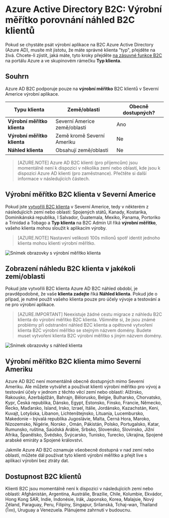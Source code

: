 <properties
    pageTitle="Azure Active Directory B2C: Výrobní měřítko porovnání náhled B2C klientů | Microsoft Azure"
    description="Téma typy Azure Active Directory B2C klientů"
    services="active-directory-b2c"
    documentationCenter=""
    authors="swkrish"
    manager="mbaldwin"
    editor="bryanla"/>

<tags
    ms.service="active-directory-b2c"
    ms.workload="identity"
    ms.tgt_pltfrm="na"
    ms.devlang="na"
    ms.topic="article"
    ms.date="08/30/2016"
    ms.author="swkrish"/>

# <a name="azure-active-directory-b2c-production-scale-vs-preview-b2c-tenants"></a>Azure Active Directory B2C: Výrobní měřítko porovnání náhled B2C klientů

Pokud se chystáte psát výrobní aplikace na B2C Azure Active Directory (Azure AD), musíte mít jistotu, že máte správné klienta "typ", přejděte na živá. Chcete-li zjistit, jaká máte, tyto kroky přejděte [na zásuvné funkce B2C](active-directory-b2c-app-registration.md#navigate-to-the-b2c-features-blade) na portálu Azure a ve skupinovém rámečku **Typ klienta**.

## <a name="summary"></a>Souhrn

Azure AD B2C podporuje pouze na **výrobní měřítko** B2C klientů v Severní Americe výrobní aplikace.

| Typu klienta | Země/oblasti | Obecně dostupných? |
| ----------- | -------------- | --------------------- |
| **Výrobní měřítko klienta** | Severní Americe země/oblasti | Ano |
| **Výrobní měřítko klienta** | Země kromě Severní Ameriku | Ne |
| **Náhled klienta** | Obsahují země/oblasti | Ne |

> [AZURE.NOTE]
Azure AD B2C klienti (pro příjemcům) jsou momentálně není k dispozici v několika zemí nebo oblastí, kde jsou k dispozici Azure AD klienti (pro zaměstnance). Přečtěte si další informace v následujících částech.

## <a name="production-scale-b2c-tenant-in-north-america"></a>Výrobní měřítko B2C klienta v Severní Americe

Pokud jste [vytvořili B2C klienta](active-directory-b2c-get-started.md) v Severní Americe, tedy v některém z následujících zemí nebo oblastí: Spojených států, Kanady, Kostarika, Dominikánská republika, l Salvador, Guatemala, Mexiko, Panama, Portoriko a Trinidad a Tobago a **Typ klienta** na B2C Admin UI říká **výrobní měřítko**, vašeho klienta mohou sloužit k aplikacím výroby.

> [AZURE.NOTE]
Nastavení velikosti 100s milionů spotř identit jednoho klienta mohou klienti výrobní měřítko.

![Snímek obrazovky s výrobní měřítko klienta](./media/active-directory-b2c-reference-tenant-type/production-scale-b2c-tenant.png)

## <a name="preview-b2c-tenant-in-any-countryregion"></a>Zobrazení náhledu B2C klienta v jakékoli zemi/oblasti

Pokud jste vytvořili B2C klienta Azure AD B2C náhled období, je pravděpodobné, že vaše **klienta zadejte** říká **Náhled klienta**. Pokud jde o případ, je nutné použít vašeho klienta pouze pro účely vývoje a testování a ne pro výrobní aplikace.

> [AZURE.IMPORTANT]
Neexistuje žádné cestu migrace z náhledu B2C klienta do výrobní měřítko B2C klienta. Všimněte si, že jsou známé problémy při odstranění náhled B2C klienta a opětovné vytvoření klienta B2C výrobní měřítko se stejným názvem domény. Budete muset vytvoření klienta B2C výrobní měřítko s jiným názvem domény.

![Snímek obrazovky s náhled klienta](./media/active-directory-b2c-reference-tenant-type/preview-b2c-tenant.png)

## <a name="production-scale-b2c-tenant-outside-of-north-america"></a>Výrobní měřítko B2C klienta mimo Severní Ameriku

Azure AD B2C není momentálně obecně dostupných mimo Severní Ameriku. Ale můžete vytvářet a používat klienti výrobní měřítko pro vývoj a testování účely v jednom z těchto věcí zemí nebo oblastí: Alžírsko, Rakousko, Ázerbájdžán, Bahrajn, Bělorusko, Belgie, Bulharsko, Chorvatsko, Kypr, Česká republika, Dánsko, Egypt, Estonsko, Finsko, Francie, Německo, Řecko, Maďarsko, Island, Irsko, Izrael, Itálie, Jordánsko, Kazachstán, Keni, Kuvajt, Lotyšska, Libanon, Lichtenštejnsko, Lituania, Lucembursko, Makedonie – bývalá republika Jugoslávie, Malta, Černá Hora, Maroko, Nizozemsko, Nigérie, Norsko , Omán, Pákistán, Polsko, Portugalsko, Katar, Rumunsko, ruština, Saúdská Arábie, Srbsko, Slovensko, Slovinsko, Jižní Afrika, Španělsko, Švédsko, Švýcarsko, Tunisko, Turecko, Ukrajina, Spojené arabské emiráty a Spojené království.

Jakmile Azure AD B2C oznamuje všeobecně dostupná v nad zemí nebo oblastí, můžete dál používat tyto klienti výrobní měřítko a přejít live s aplikací výrobní bez ztráty dat.

## <a name="availability-of-b2c-tenants"></a>Dostupnost B2C klientů

Klienti B2C jsou momentálně není k dispozici v následujících zemí nebo oblastí: Afghánistán, Argentina, Austrálie, Brazílie, Chile, Kolumbie, Ekvádor, Hong Kong SAR, Indie, Indonésie, Irák, Japonsko, Korea, Malajsie, Nový Zéland, Paraguay, Peru, Filipíny, Singapur, Srílanská, Tchaj-wan, Thailand (ไทย), Uruguay a Venezuela. Plánujeme zahrnutí v budoucnu.
